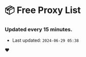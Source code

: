 # :package: Free Proxy List
### Updated every 15 minutes.

- Last updated: `2024-06-29 05:38`

:heart:
